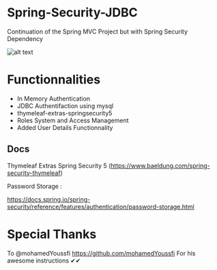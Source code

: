# Spring-Security-JDBC
Continuation of the Spring MVC Project but with Spring Security Dependency

![alt text](https://d3n0h9tb65y8q.cloudfront.net/public_assets/assets/000/001/706/original/Spring_Security.png?1637311021)

# Functionnalities
  - In Memory Authentication
  - JDBC Authentifaction using mysql
  - thymeleaf-extras-springsecurity5  
  - Roles System and Access Management
  - Added User Details Functionnality

## Docs 

Thymeleaf Extras Spring Security 5 (https://www.baeldung.com/spring-security-thymeleaf)

Password Storage : 

https://docs.spring.io/spring-security/reference/features/authentication/password-storage.html

# Special Thanks 

To @mohamedYoussfi   https://github.com/mohamedYoussfi  For his awesome instructions ✔✔
